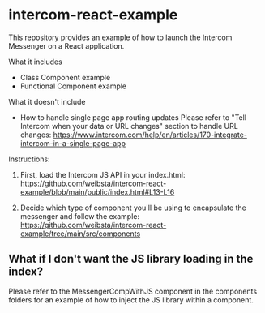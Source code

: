 # intercom-react-example

This repository provides an example of how to launch the Intercom Messenger on a React application.

What it includes
- Class Component example
- Functional Component example

What it doesn't include
- How to handle single page app routing updates
Please refer to "Tell Intercom when your data or URL changes" section to handle URL changes: https://www.intercom.com/help/en/articles/170-integrate-intercom-in-a-single-page-app


Instructions:

1. First, load the Intercom JS API in your index.html: https://github.com/weibsta/intercom-react-example/blob/main/public/index.html#L13-L16

2. Decide which type of component you'll be using to encapsulate the messenger and follow the example: https://github.com/weibsta/intercom-react-example/tree/main/src/components


## What if I don't want the JS library loading in the index?

Please refer to the MessengerCompWithJS component in the components folders for an example of how to inject the JS library within a component.
